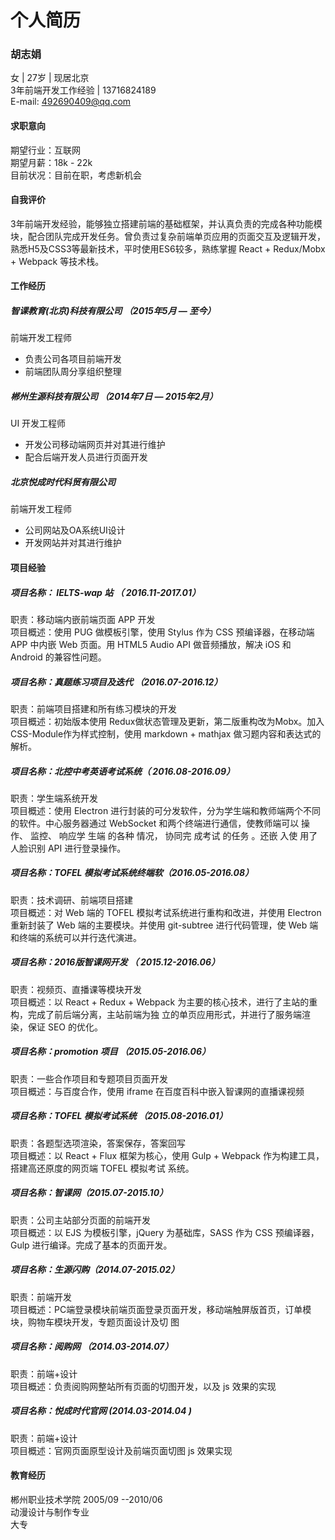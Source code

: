 # 个人简历
### 胡志娟
女 | 27岁 | 现居北京  
3年前端开发工作经验 | 13716824189  
E-mail: 492690409@qq.com  

#### 求职意向
期望行业：互联网  
期望月薪：18k - 22k  
目前状况：目前在职，考虑新机会  

#### 自我评价
3年前端开发经验，能够独立搭建前端的基础框架，并认真负责的完成各种功能模块，配合团队完成开发任务。曾负责过复杂前端单页应用的页面交互及逻辑开发，熟悉H5及CSS3等最新技术，平时使用ES6较多，熟练掌握 React + Redux/Mobx + Webpack 等技术栈。

#### 工作经历
##### 智课教育(北京)科技有限公司 （2015年5月 — 至今）
前端开发工程师
* 负责公司各项目前端开发
* 前端团队周分享组织整理

##### 郴州生源科技有限公司  （2014年7日 — 2015年2月）
UI 开发工程师
* 开发公司移动端网页并对其进行维护
* 配合后端开发人员进行页面开发

##### 北京悦成时代科贸有限公司
前端开发工程师
* 公司网站及OA系统UI设计
* 开发网站并对其进行维护

#### 项目经验

#####  项目名称： IELTS-wap 站 （ 2016.11-2017.01）
职责：移动端内嵌前端页面 APP 开发  
项目概述：使用 PUG 做模板引擎，使用 Stylus 作为 CSS 预编译器，在移动端 APP 中内嵌 Web 页面。用 HTML5 Audio API 做音频播放，解决 iOS 和 Android 的兼容性问题。

#####  项目名称：真题练习项目及迭代 （2016.07-2016.12）
职责：前端项目搭建和所有练习模块的开发  
项目概述：初始版本使用 Redux做状态管理及更新，第二版重构改为Mobx。加入CSS-Module作为样式控制，使用 markdown + mathjax 做习题内容和表达式的解析。

#####  项目名称：北控中考英语考试系统（ 2016.08-2016.09）
职责：学生端系统开发  
项目概述：使用 Electron 进行封装的可分发软件，分为学生端和教师端两个不同的软件。中心服务器通过 WebSocket 和两个终端进行通信，使教师端可以 操作、 监控、 响应学 生端 的各种 情况， 协同完 成考试 的任务 。还嵌 入使 用了人脸识别 API 进行登录操作。

#####  项目名称：TOFEL 模拟考试系统终端软（2016.05-2016.08）
职责：技术调研、前端项目搭建  
项目概述：对 Web 端的 TOFEL 模拟考试系统进行重构和改进，并使用 Electron 重新封装了 Web 端的主要模块。并使用 git-subtree 进行代码管理，使 Web 端和终端的系统可以并行迭代演进。

#####  项目名称：2016版智课网开发  （ 2015.12-2016.06）
职责：视频页、直播课等模块开发  
项目概述：以 React + Redux + Webpack 为主要的核心技术，进行了主站的重构，完成了前后端分离，主站前端为独 立的单页应用形式，并进行了服务端渲染，保证 SEO 的优化。

#####  项目名称：promotion 项目  （2015.05-2016.06）
职责：一些合作项目和专题项目页面开发  
项目概述：与百度合作，使用 iframe 在百度百科中嵌入智课网的直播课视频

#####  项目名称：TOFEL 模拟考试系统 （2015.08-2016.01）
职责：各题型选项渲染，答案保存，答案回写  
项目概述：以 React + Flux 框架为核心，使用 Gulp + Webpack 作为构建工具，搭建高还原度的网页端 TOFEL 模拟考试 系统。

#####  项目名称：智课网（2015.07-2015.10）
职责：公司主站部分页面的前端开发   
项目概述：以 EJS 为模板引擎，jQuery 为基础库，SASS 作为 CSS 预编译器，Gulp 进行编译。完成了基本的页面开发。

#####  项目名称：生源闪购（2014.07-2015.02）
职责：前端开发  
项目概述：PC端登录模块前端页面登录页面开发，移动端触屏版首页，订单模块，购物车模块开发，专题页面设计及切 图

#####  项目名称：阅购网 （2014.03-2014.07）
职责：前端+设计  
项目概述：负责阅购网整站所有页面的切图开发，以及 js 效果的实现

#####  项目名称：悦成时代官网  (2014.03-2014.04 )
职责：前端+设计  
项目概述：官网页面原型设计及前端页面切图 js 效果实现

#### 教育经历
郴州职业技术学院
2005/09 --2010/06   
动漫设计与制作专业   
大专
